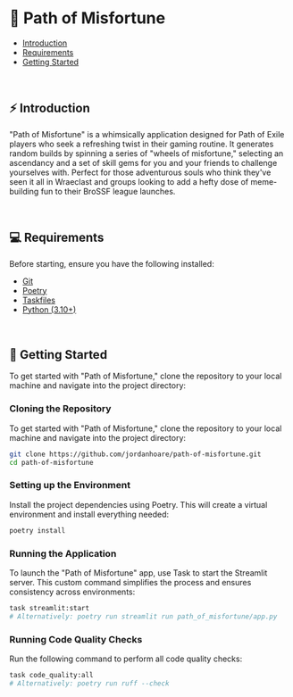 # 🤖 Path of Misfortune

- [Introduction](#Introduction)
- [Requirements](#Requirements)
- [Getting Started](#getting-started)

<br>

## ⚡ Introduction
"Path of Misfortune" is a whimsically application designed for Path of Exile players who seek a refreshing twist in their gaming routine. It generates random builds by spinning a series of "wheels of misfortune," selecting an ascendancy and a set of skill gems for you and your friends to challenge yourselves with. Perfect for those adventurous souls who think they've seen it all in Wraeclast and groups looking to add a hefty dose of meme-building fun to their BroSSF league launches.

<br>

## 💻 Requirements

Before starting, ensure you have the following installed:

- [Git](https://git-scm.com/)
- [Poetry](https://python-poetry.org/)
- [Taskfiles](https://taskfile.dev/installation/)
- [Python (3.10+)](https://www.python.org/downloads/)

<br>

## 🚀 Getting Started
To get started with "Path of Misfortune," clone the repository to your local machine and navigate into the project directory:

### Cloning the Repository
To get started with "Path of Misfortune," clone the repository to your local machine and navigate into the project directory:
```zsh
git clone https://github.com/jordanhoare/path-of-misfortune.git
cd path-of-misfortune
```

### Setting up the Environment
Install the project dependencies using Poetry. This will create a virtual environment and install everything needed:

```zsh
poetry install
```

### Running the Application
To launch the "Path of Misfortune" app, use Task to start the Streamlit server. This custom command simplifies the process and ensures consistency across environments:

```zsh
task streamlit:start 
# Alternatively: poetry run streamlit run path_of_misfortune/app.py
```

### Running Code Quality Checks
Run the following command to perform all code quality checks:

```zsh
task code_quality:all
# Alternatively: poetry run ruff --check
```
